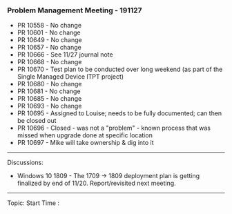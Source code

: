 
### Problem Management Meeting - 191127

* PR 10558 - No change
* PR 10601 - No change
* PR 10649 - No change
* PR 10657 - No change
* PR 10666 - See 11/27 journal note
* PR 10668 - No change
* PR 10670 - Test plan to be conducted over long weekend (as part of the Single Managed Device ITPT project)
* PR 10680 - No change
* PR 10681 - No change
* PR 10685 - No change
* PR 10693 - No change
* PR 10695 - Assigned to Louise; needs to be fully documented; can then be closed out
* PR 10696 - Closed - was not a "problem" - known process that was missed when upgrade done at specific location
* PR 10697 - Mike will take ownership & dig into it


---- 
Discussions:

- Windows 10 1809 - The 1709 -> 1809 deployment plan is getting finalized by end of 11/20. Report/revisited next meeting.

---- 
Topic: 
Start Time : 

